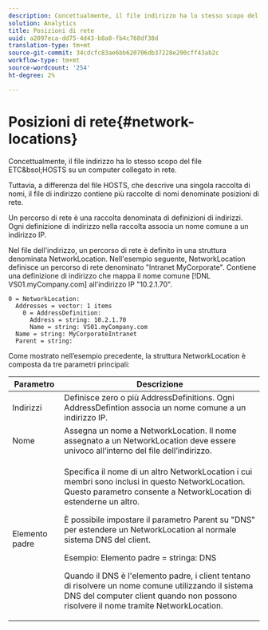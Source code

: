 ```yaml
---
description: Concettualmente, il file indirizzo ha lo stesso scopo del file ETC&bsol;HOSTS su un computer collegato in rete.
solution: Analytics
title: Posizioni di rete
uuid: a2097eca-dd75-4d43-b8a8-fb4c768df38d
translation-type: tm+mt
source-git-commit: 34cdcfc83ae6bb620706db37228e200cff43ab2c
workflow-type: tm+mt
source-wordcount: '254'
ht-degree: 2%

---
```



# Posizioni di rete{#network-locations}

Concettualmente, il file indirizzo ha lo stesso scopo del file ETC&amp;bsol;HOSTS su un computer collegato in rete.

Tuttavia, a differenza del file HOSTS, che descrive una singola raccolta di nomi, il file di indirizzo contiene più raccolte di nomi denominate posizioni di rete.

Un percorso di rete è una raccolta denominata di definizioni di indirizzi. Ogni definizione di indirizzo nella raccolta associa un nome comune a un indirizzo IP.

Nel file dell&#39;indirizzo, un percorso di rete è definito in una struttura denominata NetworkLocation. Nell&#39;esempio seguente, NetworkLocation definisce un percorso di rete denominato &quot;Intranet MyCorporate&quot;. Contiene una definizione di indirizzo che mappa il nome comune [!DNL VS01.myCompany.com] all&#39;indirizzo IP &quot;10.2.1.70&quot;.

```
0 = NetworkLocation: 
  Addresses = vector: 1 items
    0 = AddressDefinition: 
      Address = string: 10.2.1.70
      Name = string: VS01.myCompany.com
  Name = string: MyCorporateIntranet
  Parent = string: 
```

Come mostrato nell’esempio precedente, la struttura NetworkLocation è composta da tre parametri principali:

<table id="table_9142A0EFA15E4C37975E7ACE234F6FDD"> 
 <thead> 
  <tr> 
   <th colname="col1" class="entry"> Parametro </th> 
   <th colname="col2" class="entry"> Descrizione </th> 
  </tr> 
 </thead>
 <tbody> 
  <tr> 
   <td colname="col1"> Indirizzi </td> 
   <td colname="col2"> Definisce zero o più AddressDefinitions. Ogni AddressDefintion associa un nome comune a un indirizzo IP. </td> 
  </tr> 
  <tr> 
   <td colname="col1"> Nome </td> 
   <td colname="col2"> Assegna un nome a NetworkLocation. Il nome assegnato a un NetworkLocation deve essere univoco all’interno del file dell’indirizzo. </td> 
  </tr> 
  <tr> 
   <td colname="col1"> Elemento padre </td> 
   <td colname="col2"> <p>Specifica il nome di un altro NetworkLocation i cui membri sono inclusi in questo NetworkLocation. Questo parametro consente a NetworkLocation di estenderne un altro. </p> <p>È possibile impostare il parametro Parent su "DNS" per estendere un NetworkLocation al normale sistema DNS del client. </p> <p>Esempio: Elemento padre = stringa: DNS </p> <p>Quando il DNS è l'elemento padre, i client tentano di risolvere un nome comune utilizzando il sistema DNS del computer client quando non possono risolvere il nome tramite NetworkLocation. </p> </td> 
  </tr> 
 </tbody> 
</table>

